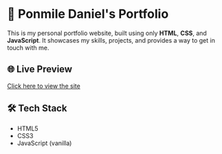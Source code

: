 # 💼 Ponmile Daniel's Portfolio

This is my personal portfolio website, built using only **HTML**, **CSS**, and **JavaScript**. It showcases my skills, projects, and provides a way to get in touch with me.

## 🌐 Live Preview

[Click here to view the site](https://your-portfolio-link.com)

## 🛠️ Tech Stack

- HTML5  
- CSS3  
- JavaScript (vanilla)

